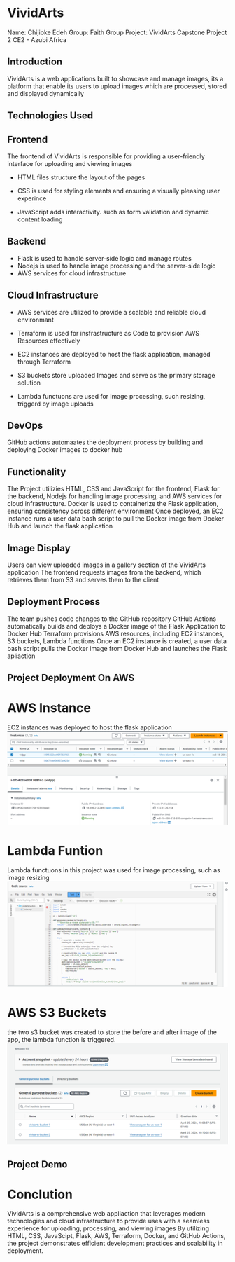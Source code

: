 # VividArts
Name: Chijioke Edeh
Group: Faith Group
Project: VividArts Capstone Project 2
CE2 - Azubi Africa

## Introduction
VividArts is a web applications built to showcase and manage images, 
its a platform that enable its users to upload images which are processed, stored and displayed dynamically

## Technologies Used 
## Frontend 
The frontend of VividArts is responsible for providing a user-friendly interface for uploading and viewing images 

* HTML files structure the layout of the pages 

* CSS is used for styling elements and ensuring a visually pleasing user experince 

* JavaScript adds interactivity. such as form validation and dynamic content loading 


## Backend 
* Flask is used to handle server-side logic and manage routes
* Nodejs is used to handle image processing and the server-side logic
* AWS services for cloud infrastructure 

## Cloud Infrastructure
* AWS services are utilized to provide a scalable and reliable cloud environmant 

* Terraform is used for insfrastructure as Code to provision AWS Resources effectively 

* EC2 instances are deployed to host the flask application, managed through Terraform 

* S3 buckets store uploaded Images and serve as the primary storage solution 

* Lambda functuons are used for image processing, such resizing, triggerd by image uploads 

## DevOps
GitHub actions automaates the deployment process by building and deploying Docker images to docker hub



## Functionality
The Project utilizies HTML, CSS and JavaScript for the frontend, Flask for the backend, Nodejs for handling image processing, and AWS services for cloud infrastructure.
Docker is used to containerize the Flask application, ensuring consistency across different environment 
Once deployed, an EC2 instance runs a user data bash script to pull the Docker image from Docker Hub and launch the flask application

## Image Display
Users can view uploaded images in a gallery section of the VividArts application
The frontend requests images from the backend, which retrieves them from S3 and serves them to the client 

## Deployment Process
The team pushes code changes to the GitHub repository
GitHub Actions automatically builds and deploys a Docker image of the Flask Application to Docker Hub
Terraform provisions AWS resources, including EC2 instances, S3 buckets, Lambda functions
Once an EC2 instance is created, a user data bash script pulls the Docker image from Docker Hub and launches the Flask apliaction

## Project Deployment On AWS
# AWS Instance
EC2 instances was deployed to host the flask application
![AWS Inatnce](https://github.com/dGheek/VividArts_Studio-PhotoApp-/raw/main/instance.png)

# Lambda Funtion
Lambda functuons in this project was used for image processing, such as image resizing
![AWS Lambda Function](https://github.com/dGheek/VividArts_Studio-PhotoApp-/raw/main/lambda_code.png)

# AWS S3 Buckets
the two s3 bucket was created to store the before and after image of the app, the lambda function is triggered.
![AWS S3 Bucket](https://github.com/dGheek/VividArts_Studio-PhotoApp-/raw/main/s3.png)

## Project Demo


# Conclution 
VividArts is a comprehensive web appliaction that leverages modern technologies and cloud infrastructure to provide uses with a seamless experience for uploading, processing, and viewing images 
By utilizing HTML, CSS, JavaScipt, Flask, AWS, Terraform, Docker,  and GitHub Actions, the project demonstrates efficient development practices and scalability in deployment.


